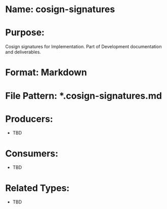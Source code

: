 # Name: cosign-signatures

# Purpose:
Cosign signatures for Implementation. Part of Development documentation and deliverables.

# Format: Markdown

# File Pattern: *.cosign-signatures.md

# Producers:
- TBD

# Consumers:
- TBD

# Related Types:
- TBD
